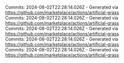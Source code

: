Commits: 2024-08-02T22:28:14.026Z - Generated via https://github.com/marketplace/actions/artificial-grass
<br>
Commits: 2024-08-02T22:28:14.026Z - Generated via https://github.com/marketplace/actions/artificial-grass
<br>
Commits: 2024-08-02T22:28:14.026Z - Generated via https://github.com/marketplace/actions/artificial-grass
<br>
Commits: 2024-08-02T22:28:14.026Z - Generated via https://github.com/marketplace/actions/artificial-grass
<br>
Commits: 2024-08-02T22:28:14.026Z - Generated via https://github.com/marketplace/actions/artificial-grass
<br>
